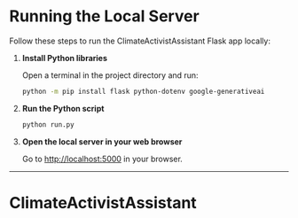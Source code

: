 # Running the Local Server

Follow these steps to run the ClimateActivistAssistant Flask app locally:

1. **Install Python libraries**

   Open a terminal in the project directory and run:
   ```sh
   python -m pip install flask python-dotenv google-generativeai
   ```

2. **Run the Python script**

   ```sh
   python run.py
   ```

3. **Open the local server in your web browser**

   Go to [http://localhost:5000](http://localhost:5000) in your browser.

---
# ClimateActivistAssistant